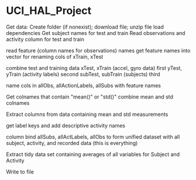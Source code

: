 # UCI_HAL_Project
Get data:  Create folder (if nonexist); download file; unzip file
load dependencies
Get subject names for test and train
Read observations and activity column for test and train

read feature (column names for observations) names
get feature names into vector for renaming cols of xTrain, xTest

combine test and training data 
xTest, xTrain (accel, gyro data) first
yTest, yTrain (activity labels) second
subTest, subTrain (subjects) third

name cols in allObs, allActionLabels, allSubs with feature names

Get colnames that contain "mean()" or "std()"
combine mean and std colnames

Extract columns from data containing mean and std measurements 

get label keys and add descriptive activity names

column bind allSubs, allActLabels, allObs to form unified dataset with all subject, activity, and recorded data (this is everything)

Extract tidy data set containing averages of all variables for Subject and Activity

Write to file
